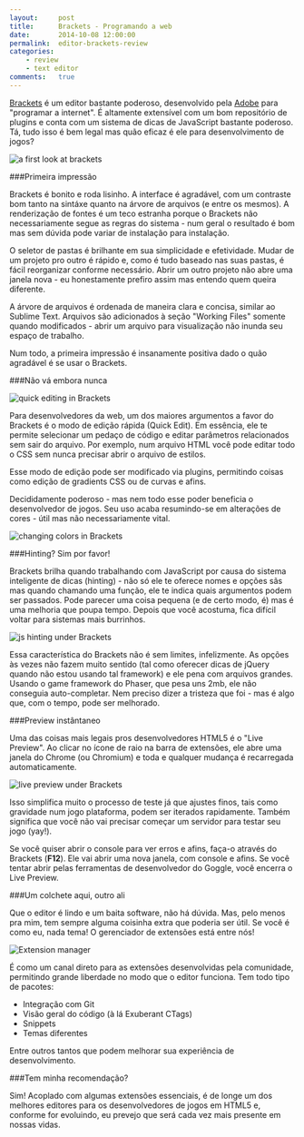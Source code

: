 ```yaml
---
layout:     post
title:      Brackets - Programando a web
date:       2014-10-08 12:00:00
permalink:  editor-brackets-review
categories: 
    - review
    - text editor
comments:   true
---
```


<a href="http://brackets.io" target="_blank">Brackets</a> é um editor bastante poderoso, desenvolvido pela <a href="http://www.adobe.com" target="_blank">Adobe</a> para "programar a internet". É altamente extensível com um bom repositório de plugins e conta com um sistema de dicas de JavaScript bastante poderoso. Tá, tudo isso é bem legal mas quão eficaz é ele para desenvolvimento de jogos?

![a first look at brackets]({{site.baseurl}}/assets/brackets/first_impression.png)

###Primeira impressão

Brackets é bonito e roda lisinho. A interface é agradável, com um contraste bom tanto na sintáxe quanto na árvore de arquivos (e entre os mesmos). A renderização de fontes é um teco estranha porque o Brackets não necessariamente segue as regras do sistema - num geral o resultado é bom mas sem dúvida pode variar de instalação para instalação.

O seletor de pastas é brilhante em sua simplicidade e efetividade. Mudar de um projeto pro outro é rápido e, como é tudo baseado nas suas pastas, é fácil reorganizar conforme necessário. Abrir um outro projeto não abre uma janela nova - eu honestamente prefiro assim mas entendo quem queira diferente.

A árvore de arquivos é ordenada de maneira clara e concisa, similar ao Sublime Text. Arquivos são adicionados à seção "Working Files" somente quando modificados - abrir um arquivo para visualização não inunda seu espaço de trabalho.

Num todo, a primeira impressão é insanamente positiva dado o quão agradável é se usar o Brackets.

###Não vá embora nunca

![quick editing in Brackets]({{site.baseurl}}/assets/brackets/edit.gif)

Para desenvolvedores da web, um dos maiores argumentos a favor do Brackets é o modo de edição rápida (Quick Edit). Em essência, ele te permite selecionar um pedaço de código e editar parâmetros relacionados sem sair do arquivo. Por exemplo, num arquivo HTML você pode editar todo o CSS sem nunca precisar abrir o arquivo de estilos.

Esse modo de edição pode ser modificado via plugins, permitindo coisas como edição de gradients CSS ou de curvas e afins.

Decididamente poderoso - mas nem todo esse poder beneficia o desenvolvedor de jogos. Seu uso acaba resumindo-se em alterações de cores - útil mas não necessariamente vital.

![changing colors in Brackets]({{site.baseurl}}/assets/brackets/colors.gif)

###Hinting? Sim por favor!

Brackets brilha quando trabalhando com JavaScript por causa do sistema inteligente de dicas (hinting) - não só ele te oferece nomes e opções sãs mas quando chamando uma função, ele te indica quais argumentos podem ser passados. Pode parecer uma coisa pequena (e de certo modo, é) mas é uma melhoria que poupa tempo. Depois que você acostuma, fica difícil voltar para sistemas mais burrinhos.

![js hinting under Brackets]({{site.baseurl}}/assets/brackets/js_hint.gif)

Essa característica do Brackets não é sem limites, infelizmente. As opções às vezes não fazem muito sentido (tal como oferecer dicas de jQuery quando não estou usando tal framework) e ele pena com arquivos grandes. Usando o game framework do Phaser, que pesa uns 2mb, ele não conseguia auto-completar. Nem preciso dizer a tristeza que foi - mas é algo que, com o tempo, pode ser melhorado.

###Preview instântaneo

Uma das coisas mais legais pros desenvolvedores HTML5 é o "Live Preview". Ao clicar no ícone de raio na barra de extensões, ele abre uma janela do Chrome (ou Chromium) e toda e qualquer mudança é recarregada automaticamente.

![live preview under Brackets]({{site.baseurl}}/assets/brackets/preview.gif)

Isso simplifica muito o processo de teste já que ajustes finos, tais como gravidade num jogo plataforma, podem ser iterados rapidamente. Também significa que você não vai precisar começar um servidor para testar seu jogo (yay!).

Se você quiser abrir o console para ver erros e afins, faça-o através do Brackets (**F12**). Ele vai abrir uma nova janela, com console e afins. Se você tentar abrir pelas ferramentas de desenvolvedor do Goggle, você encerra o Live Preview.

###Um colchete aqui, outro ali

Que o editor é lindo e um baita software, não há dúvida. Mas, pelo menos pra mim, tem sempre alguma coisinha extra que poderia ser útil. Se você é como eu, nada tema! O gerenciador de extensões está entre nós!

![Extension manager]({{site.baseurl}}/assets/brackets/extension_manager.png)

É como um canal direto para as extensões desenvolvidas pela comunidade, permitindo grande liberdade no modo que o editor funciona. Tem todo tipo de pacotes:

- Integração com Git
- Visão geral do código (à lá Exuberant CTags)
- Snippets
- Temas diferentes

Entre outros tantos que podem melhorar sua experiência de desenvolvimento.

###Tem minha recomendação?

Sim! Acoplado com algumas extensões essenciais, é de longe um dos melhores editores para os desenvolvedores de jogos em HTML5 e, conforme for evoluindo, eu prevejo que será cada vez mais presente em nossas vidas.
